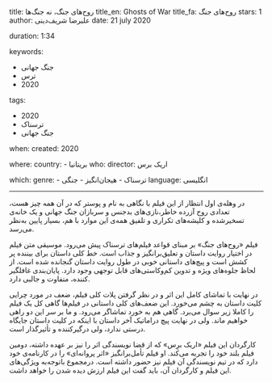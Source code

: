 
title: روح‌های جنگ، نه جنگ‌ها
title_en: Ghosts of War
title_fa: روح‌های جنگ
stars: 1
author: علیرضا شریف‌دینی
date: 21 july 2020

duration: 1:34

keywords:
  - جنگ جهانی
  - ترس
  - 2020 

tags:
  - 2020
  - ترسناک
  - جنگ جهانی  

when:
  created: 2020

where:
  country:
    - بریتانیا
who:
  director: اریک برس

which:
  genre:
    - ترسناک
    - هیجان‌انگیز
    - جنگی
  language: انگلیسی

---

در وهله‌ی اول انتظار از این فیلم با نگاهی به نام و پوستر که در آن همه چیز هست، تعدادی روح آزرده خاطر،نازی‌های بدجنس و سربازان جنگ جهانی و یک خانه‌ی تسخیرشده و کلیشه‌های تکراری و تلفیق همه‌ی این موارد با هم، بسیار پایین به‌نظر می‌رسد.

فیلم «روح‌های جنگ» بر مبنای قواعد فیلم‌های ترسناک پیش می‌رود. موسیقی متن فیلم در اختیار روایت داستان و تعلیق‌برانگیز و جذاب است. خط کلی داستان برای بیننده پر کشش است و پیچ‌های داستانی خوبی در طول روایت داستان گنجانده شده است. از لحاظ جلوه‌های ویژه و تدوین کم‌و‌کاستی‌های قابل توجهی وجود دارد. پایان‌بندی غافلگیر کننده، متفاوت و جالبی دارد.

در نهایت با تماشای کامل این اثر و در نظر گرفتن پلات کلی فیلم، ضعف در مورد چرایی کلیت داستان به چشم می‌خورد. این ضعف‌های کلی داستانی در فیلم‌ها گاهی کل یک فیلم را کاملا زیر سوال می‌برد. گاهی هم به خورد تماشاگر می‌رود. و ما بر سر این دو راهی خواهیم ماند. ولی در نهایت پیچ دراماتیک آخر داستان با اینکه در کلیت داستان جایگاه درستی ندارد، ولی درگیر‌کننده و تأثیرگذار است.

کارگردان این فیلم «اریک برِس» که از قضا نویسندگی اثر را نیز بر عهده داشته، دومین فیلم بلند خود را تجربه می‌کند. او فیلم تأمل‌برانگیز «اثر پروانه‌ای» را در کارنامه‌ی خود دارد که در تیم نویسندگی آن فیلم نیز حضور داشته است. درمجموع باتوجه‌به ویژگی‌های این فیلم و کارگردان آن، باید گفت این فیلم ارزش دیده شدن را خواهد داشت.